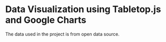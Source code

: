 # Data Visualization using Tabletop.js and Google Charts

The data used in the project is from open data source.